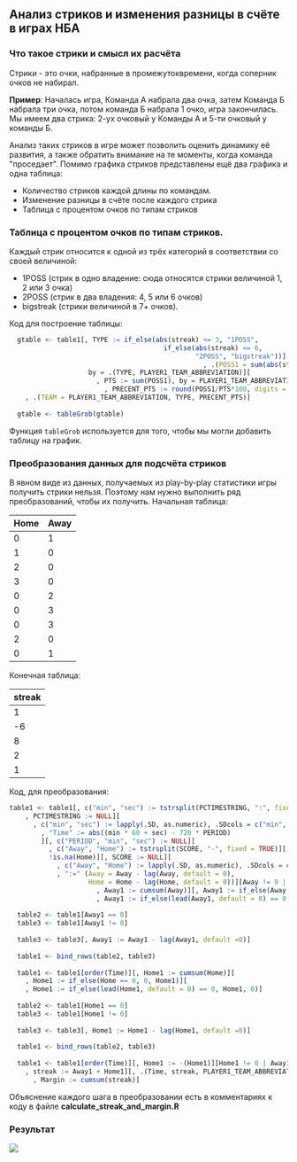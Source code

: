 ## Анализ стриков и изменения разницы в счёте в играх НБА

### Что такое стрики и смысл их расчёта

Стрики - это очки, набранные в промежутоквремени, когда соперник очков не набирал.

**Пример**: Началась игра, Команда А набрала два очка, затем Команда Б набрала три очка, потом команда Б набрала 1 очко, игра закончилась. Мы имеем два стрика: 2-ух очковый у Команды А и 5-ти очковый у команды Б.

Анализ таких стриков в игре может позволить оценить динамику её развития, а также обратить внимание на те моменты, когда команда "проседает". Помимо графика стриков представлены ещё два графика и одна таблица:

* Количество стриков каждой длины по командам.
* Изменение разницы в счёте после каждого стрика
* Таблица с процентом очков по типам стриков

### Таблица с процентом очков по типам стриков.
Каждый стрик относится к одной из трёх категорий в соответствии со своей величиной:

* 1POSS (стрик в одно владение: сюда относятся стрики величиной 1, 2 или 3 очка)
* 2POSS (стрик в два владения: 4, 5 или 6 очков)
* bigstreak (стрики величиной в 7+ очков).

Код для построение таблицы:

```r 
  gtable <- table1[, TYPE := if_else(abs(streak) <= 3, "1POSS",
                                       if_else(abs(streak) <= 6, 
                                               "2POSS", "bigstreak"))][
                                                 , .(POSS1 = sum(abs(streak))), 
                    by = .(TYPE, PLAYER1_TEAM_ABBREVIATION)][
                      , PTS := sum(POSS1), by = PLAYER1_TEAM_ABBREVIATION][
                        , PRECENT_PTS := round(POSS1/PTS*100, digits = 2)][order(TYPE)][
    , .(TEAM = PLAYER1_TEAM_ABBREVIATION, TYPE, PRECENT_PTS)]
  
  gtable <- tableGrob(gtable)
```

Функция `tableGrob` используется для того, чтобы мы могли добавить таблицу на график.

### Преобразования данных для подсчёта стриков

В явном виде из данных, получаемых из play-by-play статистики игры получить стрики нельзя. Поэтому нам нужно выполнить ряд преобразований, чтобы их получить.
Начальная таблица:

|Home|Away| 
|---|---|
|0|1|
|1|0|
|2|0|
|3|0|
|0|2|
|0|3|
|0|3|
|2|0|
|0|1|

Конечная таблица:

|streak| 
|---|
|1|
|-6|
|8|
|2|
|1|

Код, для преобразования:

```r 
table1 <- table1[, c("min", "sec") := tstrsplit(PCTIMESTRING, ":", fixed = TRUE)][
    , PCTIMESTRING := NULL][
      , c("min", "sec") := lapply(.SD, as.numeric), .SDcols = c("min", "sec")][
        , "Time" := abs((min * 60 + sec) - 720 * PERIOD)
        ][, c("PERIOD", "min", "sec") := NULL][
          , c("Away", "Home") := tstrsplit(SCORE, "-", fixed = TRUE)][
          !is.na(Home)][, SCORE := NULL][
            , c("Away", "Home") := lapply(.SD, as.numeric), .SDcols = c("Away", "Home")][
            , ":=" (Away = Away - lag(Away, default = 0),
                    Home = Home - lag(Home, default = 0))][Away != 0 | Home != 0][
                      , Away1 := cumsum(Away)][, Away1 := if_else(Away == 0, 0, Away1)][
                      , Away1 := if_else(lead(Away1, default = 0) == 0, Away1, 0)]
  
  table2 <- table1[Away1 == 0]
  table3 <- table1[Away1 != 0]
  
  table3 <- table3[, Away1 := Away1 - lag(Away1, default =0)]
  
  table1 <- bind_rows(table2, table3)
  
  table1 <- table1[order(Time)][, Home1 := cumsum(Home)][
    , Home1 := if_else(Home == 0, 0, Home1)][
    , Home1 := if_else(lead(Home1, default = 0) == 0, Home1, 0)]
  
  table2 <- table1[Home1 == 0]
  table3 <- table1[Home1 != 0]
  
  table3 <- table3[, Home1 := Home1 - lag(Home1, default =0)]
  
  table1 <- bind_rows(table2, table3)
  
  table1 <- table1[order(Time)][, Home1 := -(Home1)][Home1 != 0 | Away1 != 0][
    , streak := Away1 + Home1][, .(Time, streak, PLAYER1_TEAM_ABBREVIATION)][
      , Margin := cumsum(streak)]
```

Объяснение каждого шага в преобразовании есть в комментариях к коду в файле **calculate_streak_and_margin.R**

### Результат

![](.calculate_streak_and_margin.R)
